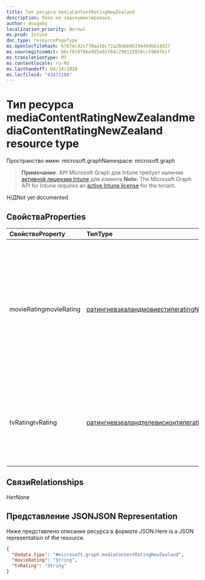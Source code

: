 ```yaml
---
title: Тип ресурса mediaContentRatingNewZealand
description: Пока не задокументировано.
author: dougeby
localization_priority: Normal
ms.prod: Intune
doc_type: resourcePageType
ms.openlocfilehash: 6787ec82cf70aa10c72a20ab60619449dbb14327
ms.sourcegitcommit: bbcf074f0be9d5e02f84c290122850cc5968fb1f
ms.translationtype: MT
ms.contentlocale: ru-RU
ms.lasthandoff: 04/14/2020
ms.locfileid: "43473108"
---
```

# <a name="mediacontentratingnewzealand-resource-type"></a><span data-ttu-id="9f712-103">Тип ресурса mediaContentRatingNewZealand</span><span class="sxs-lookup"><span data-stu-id="9f712-103">mediaContentRatingNewZealand resource type</span></span>

<span data-ttu-id="9f712-104">Пространство имен: microsoft.graph</span><span class="sxs-lookup"><span data-stu-id="9f712-104">Namespace: microsoft.graph</span></span>

> <span data-ttu-id="9f712-105">**Примечание.** API Microsoft Graph для Intune требует наличия [активной лицензии Intune](https://go.microsoft.com/fwlink/?linkid=839381) для клиента.</span><span class="sxs-lookup"><span data-stu-id="9f712-105">**Note:** The Microsoft Graph API for Intune requires an [active Intune license](https://go.microsoft.com/fwlink/?linkid=839381) for the tenant.</span></span>

<span data-ttu-id="9f712-106">Н/Д</span><span class="sxs-lookup"><span data-stu-id="9f712-106">Not yet documented</span></span>

## <a name="properties"></a><span data-ttu-id="9f712-107">Свойства</span><span class="sxs-lookup"><span data-stu-id="9f712-107">Properties</span></span>
|<span data-ttu-id="9f712-108">Свойство</span><span class="sxs-lookup"><span data-stu-id="9f712-108">Property</span></span>|<span data-ttu-id="9f712-109">Тип</span><span class="sxs-lookup"><span data-stu-id="9f712-109">Type</span></span>|<span data-ttu-id="9f712-110">Описание</span><span class="sxs-lookup"><span data-stu-id="9f712-110">Description</span></span>|
|:---|:---|:---|
|<span data-ttu-id="9f712-111">movieRating</span><span class="sxs-lookup"><span data-stu-id="9f712-111">movieRating</span></span>|[<span data-ttu-id="9f712-112">ратингневзеаландмовиестипе</span><span class="sxs-lookup"><span data-stu-id="9f712-112">ratingNewZealandMoviesType</span></span>](../resources/intune-deviceconfig-ratingnewzealandmoviestype.md)|<span data-ttu-id="9f712-113">Рейтинг фильмов, выбранный для Новой Зеландии.</span><span class="sxs-lookup"><span data-stu-id="9f712-113">Movies rating selected for New Zealand.</span></span> <span data-ttu-id="9f712-114">Возможные значения: `allAllowed`, `allBlocked`, `general`, `parentalGuidance`, `mature`, `agesAbove13`, `agesAbove15`, `agesAbove16`, `agesAbove18`, `restricted`, `agesAbove16Restricted`.</span><span class="sxs-lookup"><span data-stu-id="9f712-114">Possible values are: `allAllowed`, `allBlocked`, `general`, `parentalGuidance`, `mature`, `agesAbove13`, `agesAbove15`, `agesAbove16`, `agesAbove18`, `restricted`, `agesAbove16Restricted`.</span></span>|
|<span data-ttu-id="9f712-115">tvRating</span><span class="sxs-lookup"><span data-stu-id="9f712-115">tvRating</span></span>|[<span data-ttu-id="9f712-116">ратингневзеаландтелевисионтипе</span><span class="sxs-lookup"><span data-stu-id="9f712-116">ratingNewZealandTelevisionType</span></span>](../resources/intune-deviceconfig-ratingnewzealandtelevisiontype.md)|<span data-ttu-id="9f712-117">Рейтинг для телевизора, выбранный для Новой Зеландии.</span><span class="sxs-lookup"><span data-stu-id="9f712-117">TV rating selected for New Zealand.</span></span> <span data-ttu-id="9f712-118">Возможные значения: `allAllowed`, `allBlocked`, `general`, `parentalGuidance`, `adults`.</span><span class="sxs-lookup"><span data-stu-id="9f712-118">Possible values are: `allAllowed`, `allBlocked`, `general`, `parentalGuidance`, `adults`.</span></span>|

## <a name="relationships"></a><span data-ttu-id="9f712-119">Связи</span><span class="sxs-lookup"><span data-stu-id="9f712-119">Relationships</span></span>
<span data-ttu-id="9f712-120">Нет</span><span class="sxs-lookup"><span data-stu-id="9f712-120">None</span></span>

## <a name="json-representation"></a><span data-ttu-id="9f712-121">Представление JSON</span><span class="sxs-lookup"><span data-stu-id="9f712-121">JSON Representation</span></span>
<span data-ttu-id="9f712-122">Ниже представлено описание ресурса в формате JSON.</span><span class="sxs-lookup"><span data-stu-id="9f712-122">Here is a JSON representation of the resource.</span></span>
<!-- {
  "blockType": "resource",
  "@odata.type": "microsoft.graph.mediaContentRatingNewZealand"
}
-->
``` json
{
  "@odata.type": "#microsoft.graph.mediaContentRatingNewZealand",
  "movieRating": "String",
  "tvRating": "String"
}
```







